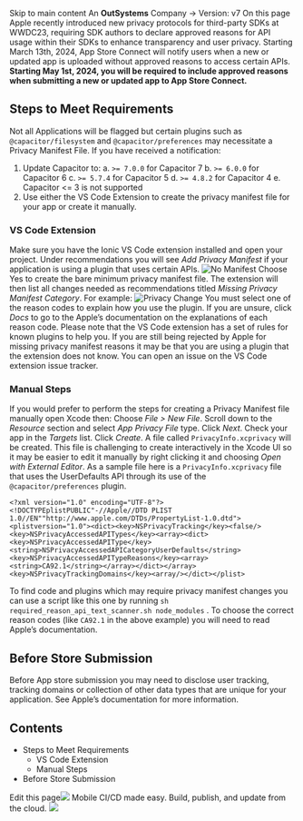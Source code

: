 Skip to main content
An **OutSystems** Company →
Version: v7
On this page
Apple recently introduced new privacy protocols for third-party SDKs at WWDC23, requiring SDK authors to declare approved reasons for API usage within their SDKs to enhance transparency and user privacy.
Starting March 13th, 2024, App Store Connect will notify users when a new or updated app is uploaded without approved reasons to access certain APIs.
**Starting May 1st, 2024, you will be required to include approved reasons when submitting a new or updated app to App Store Connect.**
## Steps to Meet Requirements​
Not all Applications will be flagged but certain plugins such as `@capacitor/filesystem` and `@capacitor/preferences` may necessitate a Privacy Manifest File. If you have received a notification:
  1. Update Capacitor to: a. `>= 7.0.0` for Capacitor 7 b. `>= 6.0.0` for Capacitor 6 c. `>= 5.7.4` for Capacitor 5 d. `>= 4.8.2` for Capacitor 4 e. Capacitor <= 3 is not supported
  2. Use either the VS Code Extension to create the privacy manifest file for your app or create it manually.


### VS Code Extension​
Make sure you have the Ionic VS Code extension installed and open your project.
Under recommendations you will see _Add Privacy Manifest_ if your application is using a plugin that uses certain APIs.
![No Manifest](https://capacitorjs.com/docs/assets/images/no-manifest-3802b4baee8006125243828bca03d370.png)
Choose Yes to create the bare minimum privacy manifest file.
The extension will then list all changes needed as recommendations titled _Missing Privacy Manifest Category_. For example:
![Privacy Change](https://capacitorjs.com/docs/assets/images/privacy-change-a048c8d2ac3dcd6ba892ac34bd998d0f.png)
You must select one of the reason codes to explain how you use the plugin. If you are unsure, click _Docs_ to go to the Apple’s documentation on the explanations of each reason code.
Please note that the VS Code extension has a set of rules for known plugins to help you. If you are still being rejected by Apple for missing privacy manifest reasons it may be that you are using a plugin that the extension does not know. You can open an issue on the VS Code extension issue tracker.
### Manual Steps​
If you would prefer to perform the steps for creating a Privacy Manifest file manually open Xcode then:
Choose _File > New File_.
Scroll down to the _Resource_ section and select _App Privacy File_ type.
Click _Next_.
Check your app in the _Targets_ list.
Click _Create_.
A file called `PrivacyInfo.xcprivacy` will be created. This file is challenging to create interactively in the Xcode UI so it may be easier to edit it manually by right clicking it and choosing _Open with External Editor_.
As a sample file here is a `PrivacyInfo.xcprivacy` file that uses the UserDefaults API through its use of the `@capacitor/preferences` plugin.
```
<?xml version="1.0" encoding="UTF-8"?><!DOCTYPEplistPUBLIC"-//Apple//DTD PLIST 1.0//EN""http://www.apple.com/DTDs/PropertyList-1.0.dtd"><plistversion="1.0"><dict><key>NSPrivacyTracking</key><false/><key>NSPrivacyAccessedAPITypes</key><array><dict><key>NSPrivacyAccessedAPIType</key><string>NSPrivacyAccessedAPICategoryUserDefaults</string><key>NSPrivacyAccessedAPITypeReasons</key><array><string>CA92.1</string></array></dict></array><key>NSPrivacyTrackingDomains</key><array/></dict></plist>
```

To find code and plugins which may require privacy manifest changes you can use a script like this one by running `sh required_reason_api_text_scanner.sh node_modules` .
To choose the correct reason codes (like `CA92.1` in the above example) you will need to read Apple’s documentation.
## Before Store Submission​
Before App store submission you may need to disclose user tracking, tracking domains or collection of other data types that are unique for your application. See Apple’s documentation for more information.
## Contents
  * Steps to Meet Requirements
    * VS Code Extension
    * Manual Steps
  * Before Store Submission


Edit this page![](https://images.prismic.io/ionicframeworkcom/50ede1c5-d69d-4c9d-bf0d-4c9ab7c14724_doc-ad-appflow.png?auto=compress,format&rect=0,0,280,200&w=280&h=200)
Mobile CI/CD made easy. Build, publish, and update from the cloud.
![](https://cdn.bizible.com/ipv?_biz_r=&_biz_h=802059049&_biz_u=bfa08d03ffe94cbc8ad825d7c77fcc94&_biz_l=https%3A%2F%2Fcapacitorjs.com%2Fdocs%2Fios%2Fprivacy-manifest&_biz_t=1739803080571&_biz_i=Privacy%20Manifest%20%7C%20Capacitor%20Documentation&_biz_n=54&rnd=537542&cdn_o=a&_biz_z=1739803080572)
